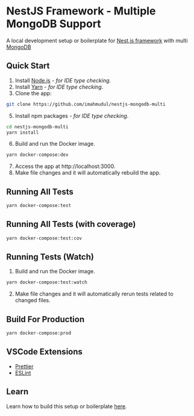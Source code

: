 # NestJS Framework - Multiple MongoDB Support

A local development setup or boilerplate for [Nest.js framework](https://nestjs.com/) with multi [MongoDB](https://www.mongodb.com/) 

## Quick Start

1. Install [Node.js](https://nodejs.org/en/download/) - _for IDE type checking_.
2. Install [Yarn](https://yarnpkg.com/lang/en/docs/install/) - _for IDE type checking_.
4. Clone the app:

```bash
git clone https://github.com/imahmudul/nestjs-mongodb-multi
```

5. Install npm packages - _for IDE type checking_.

```bash
cd nestjs-mongodb-multi
yarn install
```

6. Build and run the Docker image.

```bash
yarn docker-compose:dev
```

7. Access the app at http://localhost:3000.
8. Make file changes and it will automatically rebuild the app.

## Running All Tests

```bash
yarn docker-compose:test
```

## Running All Tests (with coverage)

```bash
yarn docker-compose:test:cov
```

## Running Tests (Watch)

1. Build and run the Docker image.

```bash
yarn docker-compose:test:watch
```

2. Make file changes and it will automatically rerun tests related to changed files.

## Build For Production

```bash
yarn docker-compose:prod
```

## VSCode Extensions

- [Prettier](https://marketplace.visualstudio.com/items?itemName=esbenp.prettier-vscode)
- [ESLint](https://marketplace.visualstudio.com/items?itemName=dbaeumer.vscode-eslint)

## Learn

Learn how to build this setup or boilerplate [here](https://dominicarrojado.com/posts/local-development-setup-for-nestjs-projects-with-mongodb/).
